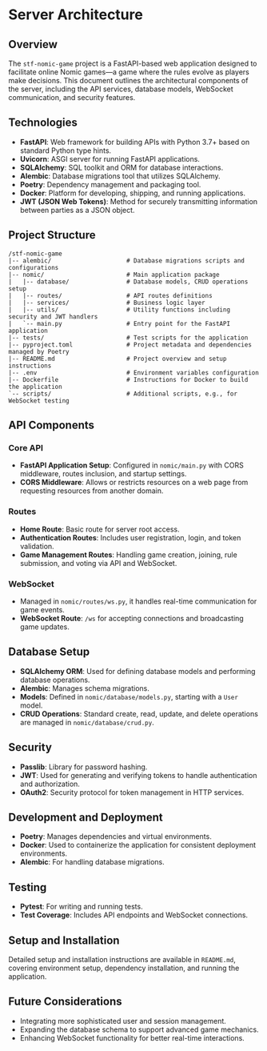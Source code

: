 # Server Architecture

## Overview

The `stf-nomic-game` project is a FastAPI-based web application designed to facilitate online Nomic games—a game where the rules evolve as players make decisions. This document outlines the architectural components of the server, including the API services, database models, WebSocket communication, and security features.

## Technologies

- **FastAPI**: Web framework for building APIs with Python 3.7+ based on standard Python type hints.
- **Uvicorn**: ASGI server for running FastAPI applications.
- **SQLAlchemy**: SQL toolkit and ORM for database interactions.
- **Alembic**: Database migrations tool that utilizes SQLAlchemy.
- **Poetry**: Dependency management and packaging tool.
- **Docker**: Platform for developing, shipping, and running applications.
- **JWT (JSON Web Tokens)**: Method for securely transmitting information between parties as a JSON object.

## Project Structure

```
/stf-nomic-game
|-- alembic/                     # Database migrations scripts and configurations
|-- nomic/                       # Main application package
|   |-- database/                # Database models, CRUD operations setup
|   |-- routes/                  # API routes definitions
|   |-- services/                # Business logic layer
|   |-- utils/                   # Utility functions including security and JWT handlers
|   `-- main.py                  # Entry point for the FastAPI application
|-- tests/                       # Test scripts for the application
|-- pyproject.toml               # Project metadata and dependencies managed by Poetry
|-- README.md                    # Project overview and setup instructions
|-- .env                         # Environment variables configuration
|-- Dockerfile                   # Instructions for Docker to build the application
`-- scripts/                     # Additional scripts, e.g., for WebSocket testing
```

## API Components

### Core API

- **FastAPI Application Setup**: Configured in `nomic/main.py` with CORS middleware, routes inclusion, and startup settings.
- **CORS Middleware**: Allows or restricts resources on a web page from requesting resources from another domain.

### Routes

- **Home Route**: Basic route for server root access.
- **Authentication Routes**: Includes user registration, login, and token validation.
- **Game Management Routes**: Handling game creation, joining, rule submission, and voting via API and WebSocket.

### WebSocket

- Managed in `nomic/routes/ws.py`, it handles real-time communication for game events.
- **WebSocket Route**: `/ws` for accepting connections and broadcasting game updates.

## Database Setup

- **SQLAlchemy ORM**: Used for defining database models and performing database operations.
- **Alembic**: Manages schema migrations.
- **Models**: Defined in `nomic/database/models.py`, starting with a `User` model.
- **CRUD Operations**: Standard create, read, update, and delete operations are managed in `nomic/database/crud.py`.

## Security

- **Passlib**: Library for password hashing.
- **JWT**: Used for generating and verifying tokens to handle authentication and authorization.
- **OAuth2**: Security protocol for token management in HTTP services.

## Development and Deployment

- **Poetry**: Manages dependencies and virtual environments.
- **Docker**: Used to containerize the application for consistent deployment environments.
- **Alembic**: For handling database migrations.

## Testing

- **Pytest**: For writing and running tests.
- **Test Coverage**: Includes API endpoints and WebSocket connections.

## Setup and Installation

Detailed setup and installation instructions are available in `README.md`, covering environment setup, dependency installation, and running the application.

## Future Considerations

- Integrating more sophisticated user and session management.
- Expanding the database schema to support advanced game mechanics.
- Enhancing WebSocket functionality for better real-time interactions.
